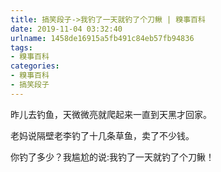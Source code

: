 ```yaml
---
title: 搞笑段子->我钓了一天就钓了个刀鳅 | 糗事百科
date: 2019-11-04 03:32:40
urlname: 1458de16915a5fb491c84eb57fb94836
tags: 
- 糗事百科
categories:
- 糗事百科
- 搞笑段子
---
```

昨儿去钓鱼，天微微亮就爬起来一直到天黑才回家。

老妈说隔壁老李钓了十几条草鱼，卖了不少钱。

你钓了多少？我尴尬的说:我钓了一天就钓了个刀鳅！



